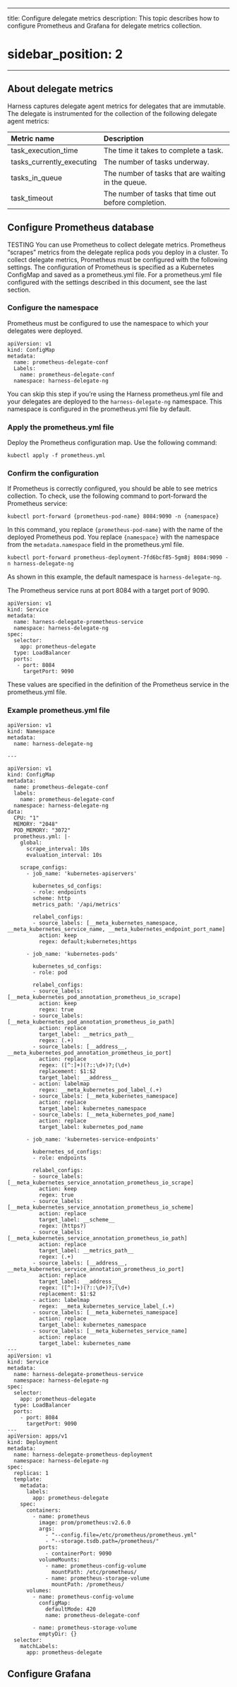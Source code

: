   ---
title: Configure delegate metrics
description: This topic describes how to configure Prometheus and Grafana for delegate metrics collection.
# sidebar_position: 2
---

## About delegate metrics

Harness captures delegate agent metrics for delegates that are immutable. The delegate is instrumented for the collection of the following delegate agent metrics:

| **Metric name** | **Description** |
| :-- | :-- |
| task_execution_time | The time it takes to complete a task. |
| tasks_currently_executing | The number of tasks underway. |
| tasks_in_queue | The number of tasks that are waiting in the queue. |
| task_timeout | The number of tasks that time out before completion. |

## Configure Prometheus database
TESTING
You can use Prometheus to collect delegate metrics. Prometheus “scrapes” metrics from the delegate replica pods you deploy in a cluster. To collect delegate metrics, Prometheus must be configured with the following settings. The configuration of Prometheus is specified as a Kubernetes ConfigMap and saved as a prometheus.yml file. For a prometheus.yml file configured with the settings described in this document, see the last section.

### Configure the namespace

Prometheus must be configured to use the namespace to which your delegates were deployed. 

```
apiVersion: v1
kind: ConfigMap
metadata:
  name: prometheus-delegate-conf
  Labels:
    name: prometheus-delegate-conf
  namespace: harness-delegate-ng
```

You can skip this step if you’re using the Harness prometheus.yml file and your delegates are deployed to the `harness-delegate-ng` namespace. This namespace is configured in the prometheus.yml file by default. 

### Apply the prometheus.yml file

Deploy the Prometheus configuration map. Use the following command:

```
kubectl apply -f prometheus.yml
```

### Confirm the configuration

If Prometheus is correctly configured, you should be able to see metrics collection. To check, use the following command to port-forward the Prometheus service:

```
kubectl port-forward {prometheus-pod-name} 8084:9090 -n {namespace}
```

In this command, you replace `{prometheus-pod-name}` with the name of the deployed Prometheus pod. You replace `{namespace}` with the namespace from the `metadata.namespace` field in the prometheus.yml file. 

```
kubectl port-forward prometheus-deployment-7fd6bcf85-5gm8j 8084:9090 -n harness-delegate-ng
```

As shown in this example, the default namespace is `harness-delegate-ng`.

The Prometheus service runs at port 8084 with a target port of 9090.

```
apiVersion: v1
kind: Service
metadata:
  name: harness-delegate-prometheus-service
  namespace: harness-delegate-ng
spec:
  selector:
    app: prometheus-delegate
  type: LoadBalancer
  ports:
   - port: 8084
     targetPort: 9090
```

These values are specified in the definition of the Prometheus service in the prometheus.yml file.

### Example prometheus.yml file

```
apiVersion: v1
kind: Namespace
metadata:
  name: harness-delegate-ng

---

apiVersion: v1
kind: ConfigMap
metadata:
  name: prometheus-delegate-conf
  labels:
    name: prometheus-delegate-conf
  namespace: harness-delegate-ng
data:
  CPU: "1"
  MEMORY: "2048"
  POD_MEMORY: "3072"
  prometheus.yml: |-
    global:
      scrape_interval: 10s
      evaluation_interval: 10s

    scrape_configs:
      - job_name: 'kubernetes-apiservers'

        kubernetes_sd_configs:
        - role: endpoints
        scheme: http
        metrics_path: '/api/metrics'

        relabel_configs:
        - source_labels: [__meta_kubernetes_namespace, __meta_kubernetes_service_name, __meta_kubernetes_endpoint_port_name]
          action: keep
          regex: default;kubernetes;https

      - job_name: 'kubernetes-pods'

        kubernetes_sd_configs:
        - role: pod

        relabel_configs:
        - source_labels: [__meta_kubernetes_pod_annotation_prometheus_io_scrape]
          action: keep
          regex: true
        - source_labels: [__meta_kubernetes_pod_annotation_prometheus_io_path]
          action: replace
          target_label: __metrics_path__
          regex: (.+)
        - source_labels: [__address__, __meta_kubernetes_pod_annotation_prometheus_io_port]
          action: replace
          regex: ([^:]+)(?::\d+)?;(\d+)
          replacement: $1:$2
          target_label: __address__
        - action: labelmap
          regex: __meta_kubernetes_pod_label_(.+)
        - source_labels: [__meta_kubernetes_namespace]
          action: replace
          target_label: kubernetes_namespace
        - source_labels: [__meta_kubernetes_pod_name]
          action: replace
          target_label: kubernetes_pod_name

      - job_name: 'kubernetes-service-endpoints'

        kubernetes_sd_configs:
        - role: endpoints

        relabel_configs:
        - source_labels: [__meta_kubernetes_service_annotation_prometheus_io_scrape]
          action: keep
          regex: true
        - source_labels: [__meta_kubernetes_service_annotation_prometheus_io_scheme]
          action: replace
          target_label: __scheme__
          regex: (https?)
        - source_labels: [__meta_kubernetes_service_annotation_prometheus_io_path]
          action: replace
          target_label: __metrics_path__
          regex: (.+)
        - source_labels: [__address__, __meta_kubernetes_service_annotation_prometheus_io_port]
          action: replace
          target_label: __address__
          regex: ([^:]+)(?::\d+)?;(\d+)
          replacement: $1:$2
        - action: labelmap
          regex: __meta_kubernetes_service_label_(.+)
        - source_labels: [__meta_kubernetes_namespace]
          action: replace
          target_label: kubernetes_namespace
        - source_labels: [__meta_kubernetes_service_name]
          action: replace
          target_label: kubernetes_name
---
apiVersion: v1
kind: Service
metadata:
  name: harness-delegate-prometheus-service
  namespace: harness-delegate-ng
spec:
  selector:
    app: prometheus-delegate
  type: LoadBalancer
  ports:
    - port: 8084
      targetPort: 9090
---
apiVersion: apps/v1
kind: Deployment
metadata:
  name: harness-delegate-prometheus-deployment
  namespace: harness-delegate-ng
spec:
  replicas: 1
  template:
    metadata:
      labels:
        app: prometheus-delegate
    spec:
      containers:
        - name: prometheus
          image: prom/prometheus:v2.6.0
          args:
            - "--config.file=/etc/prometheus/prometheus.yml"
            - "--storage.tsdb.path=/prometheus/"
          ports:
            - containerPort: 9090
          volumeMounts:
            - name: prometheus-config-volume
              mountPath: /etc/prometheus/
            - name: prometheus-storage-volume
              mountPath: /prometheus/
      volumes:
        - name: prometheus-config-volume
          configMap:
            defaultMode: 420
            name: prometheus-delegate-conf

        - name: prometheus-storage-volume
          emptyDir: {}
  selector:
    matchLabels:
      app: prometheus-delegate

```

## Configure Grafana


